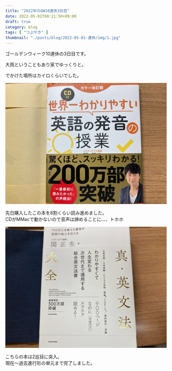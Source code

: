 ```yaml
---
title: "2022年のGW10連休3日目"
date: 2022-05-01T00:21:50+09:00
draft: true
category: blog
tags: [ "つぶやき" ]
thumbnail: "./posts/blog/2022-05-01-連休/img/1.jpg"
---
```

ゴールデンウィーク10連休の3日目です。  
<!--more-->

大雨ということもあり家でゆっくりと。  

でかけた場所はカイロくらいでした。  

![](./img/1.jpg)

先日購入したこの本を8割くらい読み進めました。  
CDがMMacで動かないので音声は諦めることに、、、トホホ  

![](./img/3.jpg)

こちらの本は2巡目に突入。  
現在〜過去進行形の単元まで完了しました。  